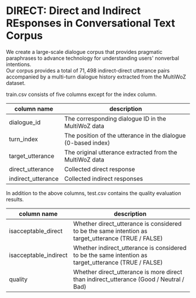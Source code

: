 # DIRECT: Direct and Indirect REsponses in Conversational Text Corpus

We create a large-scale dialogue corpus that provides pragmatic paraphrases to advance technology for understanding users' nonverbal intentions.  
Our corpus provides a total of $71,498$ indirect-direct utterance pairs accompanied by a multi-turn dialogue history extracted from the MultiWoZ dataset. 

train.csv consists of five columns except for the index column.

| column name        | description                                                   | 
| ------------------ | ------------------------------------------------------------- | 
| dialogue_id        | The corresponding dialogue ID in the MultiWoZ data            |
| turn_index         | The position of the utterance in the dialogue (0-based index) | 
| target_utterance   | The original utterance extracted from the MultiWoZ data      | 
| direct_utterance   | Collected direct response                                     | 
| indirect_utterance | Collected indirect responses                                  | 

In addition to the above columns, test.csv contains the quality evaluation results.

| column name           | description                                                                                           | 
| --------------------- | ----------------------------------------------------------------------------------------------------- | 
| isacceptable_direct   | Whether direct_utterance is considered to be the same intention as target_utterance (TRUE / FALSE)   | 
| isacceptable_indirect | Whether indirect_utterance is considered to be the same intention as target_utterance (TRUE / FALSE) | 
| quality               | Whether direct_utterance is more direct than indirect_utterance (Good / Neutral / Bad)                | 

